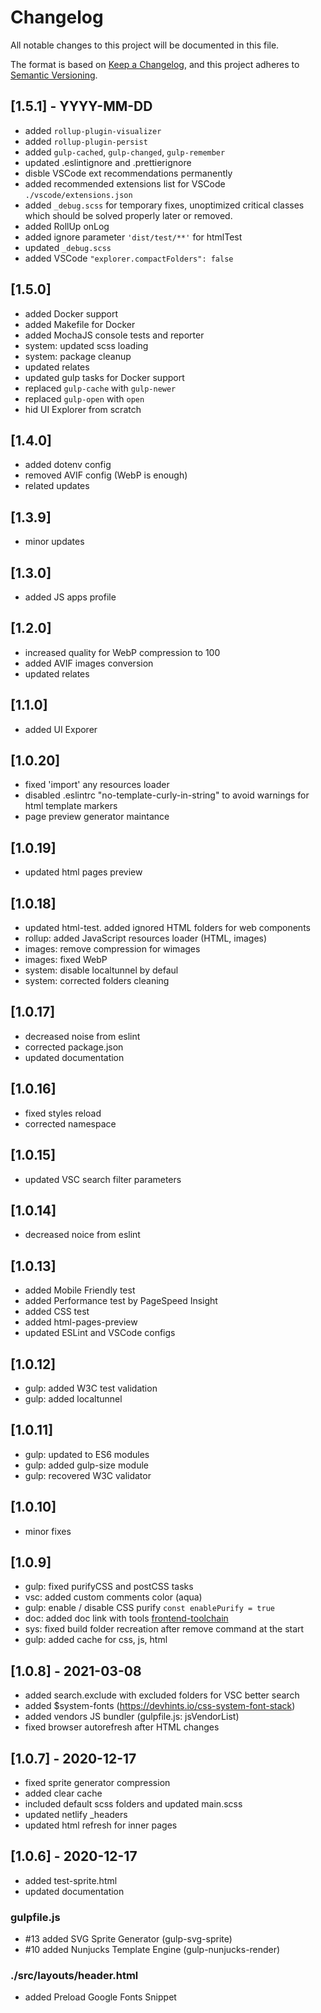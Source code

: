 # Changelog

All notable changes to this project will be documented in this file.

The format is based on [Keep a Changelog](https://keepachangelog.com/en/1.0.0/),
and this project adheres to [Semantic Versioning](https://semver.org/spec/v2.0.0.html).

## [1.5.1] - YYYY-MM-DD

- added `rollup-plugin-visualizer`
- added `rollup-plugin-persist`
- added `gulp-cached`, `gulp-changed`, `gulp-remember`
- updated .eslintignore and .prettierignore
- disble VSCode ext recommendations permanently
- added recommended extensions list for VSCode `./vscode/extensions.json`
- added `_debug.scss` for temporary fixes, unoptimized critical classes which should be solved properly later or removed.
- added RollUp onLog
- added ignore parameter `'dist/test/**'` for htmlTest
- updated `_debug.scss`
- added VSCode `"explorer.compactFolders": false`

## [1.5.0]

- added Docker support
- added Makefile for Docker
- added MochaJS console tests and reporter
- system: updated scss loading
- system: package cleanup
- updated relates
- updated gulp tasks for Docker support
- replaced `gulp-cache` with `gulp-newer`
- replaced `gulp-open` with `open`
- hid UI Explorer from scratch

## [1.4.0]

- added dotenv config
- removed AVIF config (WebP is enough)
- related updates

## [1.3.9]

- minor updates

## [1.3.0]

- added JS apps profile

## [1.2.0]

- increased quality for WebP compression to 100
- added AVIF images conversion
- updated relates

## [1.1.0]

- added UI Exporer

## [1.0.20]
- fixed 'import' any resources loader
- disabled .eslintrc "no-template-curly-in-string" to avoid warnings for html template markers
- page preview generator maintance

## [1.0.19]
- updated html pages preview

## [1.0.18]
- updated html-test. added ignored HTML folders for web components
- rollup: added JavaScript resources loader (HTML, images)
- images: remove compression for wimages
- images: fixed WebP
- system: disable localtunnel by defaul
- system: corrected folders cleaning

## [1.0.17]

- decreased noise from eslint
- corrected package.json
- updated documentation

## [1.0.16]

- fixed styles reload
- corrected namespace

## [1.0.15]

- updated VSC search filter parameters


## [1.0.14]

- decreased noice from eslint

## [1.0.13]

- added Mobile Friendly test
- added Performance test by PageSpeed Insight
- added CSS test
- added html-pages-preview
- updated ESLint and VSCode configs


## [1.0.12]

- gulp: added W3C test validation
- gulp: added localtunnel

## [1.0.11]

- gulp: updated to ES6 modules
- gulp: added gulp-size module
- gulp: recovered W3C validator

## [1.0.10]

- minor fixes

## [1.0.9]

- gulp: fixed purifyCSS and postCSS tasks
- vsc: added custom comments color (aqua)
- gulp: enable / disable CSS purify `const enablePurify = true`
- doc: added doc link with tools  [frontend-toolchain](https://github.com/frontend-layers/frontend-toolchain)
- sys: fixed build folder recreation after remove command at the start
- gulp: added cache for css, js, html

## [1.0.8] - 2021-03-08

- added search.exclude with excluded folders for VSC better search
- added $system-fonts (https://devhints.io/css-system-font-stack)
- added vendors JS bundler (gulpfile.js: jsVendorList)
- fixed browser autorefresh after HTML changes

## [1.0.7] - 2020-12-17

- fixed sprite generator compression
- added clear cache
- included default scss folders and updated main.scss
- updated netlify _headers
- updated html refresh for inner pages

## [1.0.6] - 2020-12-17

- added test-sprite.html
- updated documentation

### gulpfile.js

- #13 added SVG Sprite Generator (gulp-svg-sprite)
- #10 added Nunjucks Template Engine (gulp-nunjucks-render)

### ./src/layouts/header.html

- added Preload Google Fonts Snippet





